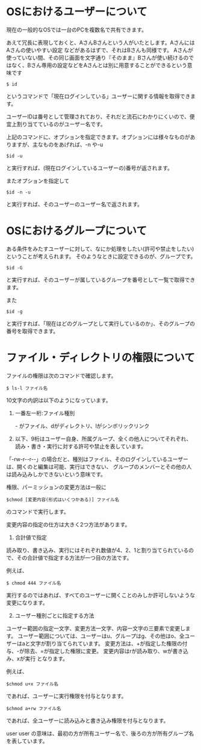 # OSにおけるユーザーについて
現在の一般的なOSでは一台のPCを複数名で共有できます。

あえて冗長に表現しておくと、AさんBさんという人がいたとします。AさんにはAさんの使いやすい設定
などがあるはずで、それはBさんも同様です。
Aさんが使っていない間、その同じ画面を文字通り『そのまま』Bさんが使い続けるのではなく、Bさん専用の設定などをAさんとは別に用意することができるという意味です

`
$ id
`

というコマンドで「現在ログインしている」ユーザーに関する情報を取得できます。

ユーザーIDは番号として管理されており、それだと流石にわかりにくいので、便宜上割り当てているのがユーザー名です。

上記のコマンドに、オプションを指定できます。オプションには様々なものがありますが、主なものをあげれば、-n や-u

`
$id -u
`

と実行すれば、(現在ログインしているユーザーの)番号が返されます。

またオプションを指定して

`$id -n -u`


と実行すれば、そのユーザーのユーザー名で返されます。


# OSにおけるグループについて
ある条件をみたすユーザーに対して、なにか処理をしたい(許可や禁止をしたい)ということが考えられます。
そのようなときに設定できるのが、グループです。

`$id -G`


と実行すれば、そのユーザーが属しているグループを番号として一覧で取得できます。

また

`$id -g`


と実行すれば、「現在はどのグループとして実行しているのか」、そのグループの番号を取得できます。

# ファイル・ディレクトリの権限について
ファイルの権限は次のコマンドで確認します。

`$ ls-l ファイル名`


10文字の内訳は以下のようになっています。
1. 一番左一桁:ファイル種別

   \- がファイル、dがディレクトリ、lがシンボリックリンク


2. 以下、9桁はユーザー自身、所属グループ、全くの他人についてそれぞれ、読み・書き・実行に対する許可や禁止を表しています。

「-rw-r--r--」の場合だと、種別はファイル、そのログインしているユーザーは、開くのと編集は可能、実行はできない、 グループのメンバーとその他の人は読み込みしかできないという意味です。

権限、パーミッションの変更方法は一般に

`$chmod [変更内容(形式はいくつかある)] ファイル名`



のコマンドで実行します。

変更内容の指定の仕方は大きく2つ方法があります。

1. 合計値で指定

読み取り、書き込み、実行にはそれぞれ数値が4、2、1と割り当てられているので、その合計値で指定する方法が一つ目の方法です。

例えば、

`$ chmod 444 ファイル名`



実行するのではあれば、すべてのユーザーに開くことのみしか許可しないような変更になります。

2. ユーザー種別ごとに指定する方法

ユーザー範囲の指定一文字、変更方法一文字、内容一文字の三要素で変更します。
ユーザー範囲については、ユーザーはu、グループはg、その他はo、全ユーザーはaと文字が割り当てられています。
変更方法は、+が指定した権限の付与、-が除去、=が指定した権限に変更。
変更内容はrが読み取り、wが書き込み、xが実行
となります。

例えば、

`$chmod u+x ファイル名`

であれば、ユーザーに実行権限を付与となります。

`$chmod a+rw ファイル名`

であれば、全ユーザーに読み込みと書き込み権限を付与となります。

user user の意味は、最初の方が所有ユーザー名で、後ろの方が所有グループ名を表しています。
